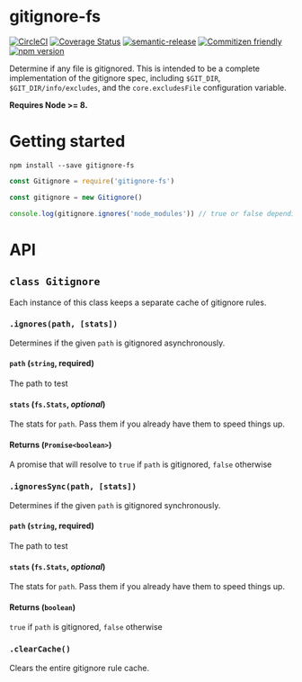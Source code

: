 # gitignore-fs

[![CircleCI](https://circleci.com/gh/jedwards1211/gitignore-fs.svg?style=svg)](https://circleci.com/gh/jedwards1211/gitignore-fs)
[![Coverage Status](https://codecov.io/gh/jedwards1211/gitignore-fs/branch/master/graph/badge.svg)](https://codecov.io/gh/jedwards1211/gitignore-fs)
[![semantic-release](https://img.shields.io/badge/%20%20%F0%9F%93%A6%F0%9F%9A%80-semantic--release-e10079.svg)](https://github.com/semantic-release/semantic-release)
[![Commitizen friendly](https://img.shields.io/badge/commitizen-friendly-brightgreen.svg)](http://commitizen.github.io/cz-cli/)
[![npm version](https://badge.fury.io/js/gitignore-fs.svg)](https://badge.fury.io/js/gitignore-fs)

Determine if any file is gitignored. This is intended to be a complete implementation of the gitignore spec, including `$GIT_DIR`, `$GIT_DIR/info/excludes`, and the `core.excludesFile` configuration variable.

**Requires Node >= 8.**

# Getting started

```
npm install --save gitignore-fs
```

```js
const Gitignore = require('gitignore-fs')

const gitignore = new Gitignore()

console.log(gitignore.ignores('node_modules')) // true or false depending on your config
```

# API

## `class Gitignore`

Each instance of this class keeps a separate cache of gitignore rules.

### `.ignores(path, [stats])`

Determines if the given `path` is gitignored asynchronously.

#### `path` (`string`, **required**)

The path to test

#### `stats` (`fs.Stats`, _optional_)

The stats for `path`. Pass them if you already have them to speed things up.

#### Returns (`Promise<boolean>`)

A promise that will resolve to `true` if `path` is gitignored, `false` otherwise

### `.ignoresSync(path, [stats])`

Determines if the given `path` is gitignored synchronously.

#### `path` (`string`, **required**)

The path to test

#### `stats` (`fs.Stats`, _optional_)

The stats for `path`. Pass them if you already have them to speed things up.

#### Returns (`boolean`)

`true` if `path` is gitignored, `false` otherwise

### `.clearCache()`

Clears the entire gitignore rule cache.
